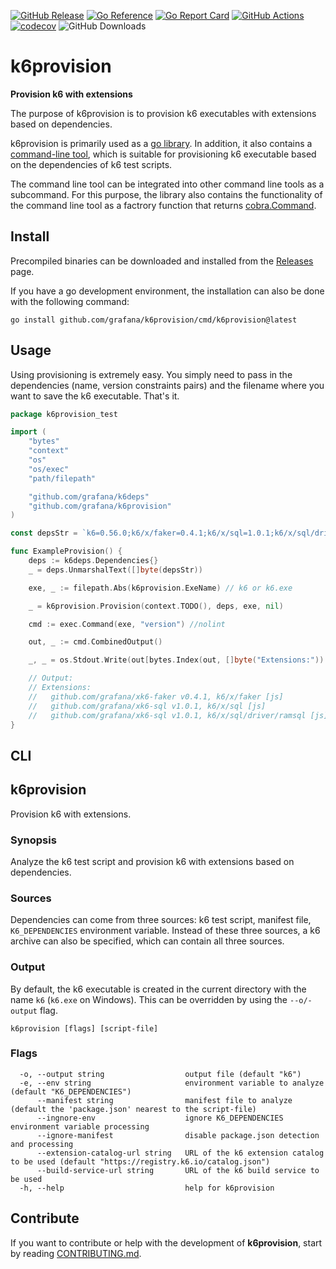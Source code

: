[![GitHub Release](https://img.shields.io/github/v/release/grafana/k6provision)](https://github.com/grafana/k6provision/releases/)
[![Go Reference](https://pkg.go.dev/badge/github.com/grafana/k6provision.svg)](https://pkg.go.dev/github.com/grafana/k6provision)
[![Go Report Card](https://goreportcard.com/badge/github.com/grafana/k6provision)](https://goreportcard.com/report/github.com/grafana/k6provision)
[![GitHub Actions](https://github.com/grafana/k6provision/actions/workflows/test.yml/badge.svg)](https://github.com/grafana/k6provision/actions/workflows/test.yml)
[![codecov](https://codecov.io/gh/grafana/k6provision/graph/badge.svg?token=2I3GH2T5YE)](https://codecov.io/gh/grafana/k6provision)
![GitHub Downloads](https://img.shields.io/github/downloads/grafana/k6provision/total)

<h1 name="title">k6provision</h1>

**Provision k6 with extensions**

The purpose of k6provision is to provision k6 executables with extensions based on dependencies.

k6provision is primarily used as a [go library](https://pkg.go.dev/github.com/grafana/k6provision). In addition, it also contains a [command-line tool](#cli), which is suitable for provisioning k6 executable based on the dependencies of k6 test scripts.

The command line tool can be integrated into other command line tools as a subcommand. For this purpose, the library also contains the functionality of the command line tool as a factrory function that returns [cobra.Command](https://pkg.go.dev/github.com/spf13/cobra#Command).

## Install

Precompiled binaries can be downloaded and installed from the [Releases](https://github.com/grafana/k6provision/releases) page.

If you have a go development environment, the installation can also be done with the following command:

```
go install github.com/grafana/k6provision/cmd/k6provision@latest
```

## Usage

Using provisioning is extremely easy. You simply need to pass in the dependencies (name, version constraints pairs) and the filename where you want to save the k6 executable. That's it.

```go file=provision_example_test.go
package k6provision_test

import (
	"bytes"
	"context"
	"os"
	"os/exec"
	"path/filepath"

	"github.com/grafana/k6deps"
	"github.com/grafana/k6provision"
)

const depsStr = `k6=0.56.0;k6/x/faker=0.4.1;k6/x/sql=1.0.1;k6/x/sql/driver/ramsql=0.1.0`

func ExampleProvision() {
	deps := k6deps.Dependencies{}
	_ = deps.UnmarshalText([]byte(depsStr))

	exe, _ := filepath.Abs(k6provision.ExeName) // k6 or k6.exe

	_ = k6provision.Provision(context.TODO(), deps, exe, nil)

	cmd := exec.Command(exe, "version") //nolint

	out, _ := cmd.CombinedOutput()

	_, _ = os.Stdout.Write(out[bytes.Index(out, []byte("Extensions:")):]) //nolint

	// Output:
	// Extensions:
	//   github.com/grafana/xk6-faker v0.4.1, k6/x/faker [js]
	//   github.com/grafana/xk6-sql v1.0.1, k6/x/sql [js]
	//   github.com/grafana/xk6-sql v1.0.1, k6/x/sql/driver/ramsql [js]
}
```

## CLI

<!-- #region cli -->
## k6provision

Provision k6 with extensions.

### Synopsis

Analyze the k6 test script and provision k6 with extensions based on dependencies.

### Sources

Dependencies can come from three sources: k6 test script, manifest file, `K6_DEPENDENCIES` environment variable. Instead of these three sources, a k6 archive can also be specified, which can contain all three sources.

### Output

By default, the k6 executable is created in the current directory with the name `k6` (`k6.exe` on Windows). This can be overridden by using the `--o/-output` flag.


```
k6provision [flags] [script-file]
```

### Flags

```
  -o, --output string                  output file (default "k6")
  -e, --env string                     environment variable to analyze (default "K6_DEPENDENCIES")
      --manifest string                manifest file to analyze (default the 'package.json' nearest to the script-file)
      --ingnore-env                    ignore K6_DEPENDENCIES environment variable processing
      --ignore-manifest                disable package.json detection and processing
      --extension-catalog-url string   URL of the k6 extension catalog to be used (default "https://registry.k6.io/catalog.json")
      --build-service-url string       URL of the k6 build service to be used
  -h, --help                           help for k6provision
```

<!-- #endregion cli -->

## Contribute

If you want to contribute or help with the development of **k6provision**, start by 
reading [CONTRIBUTING.md](CONTRIBUTING.md).
